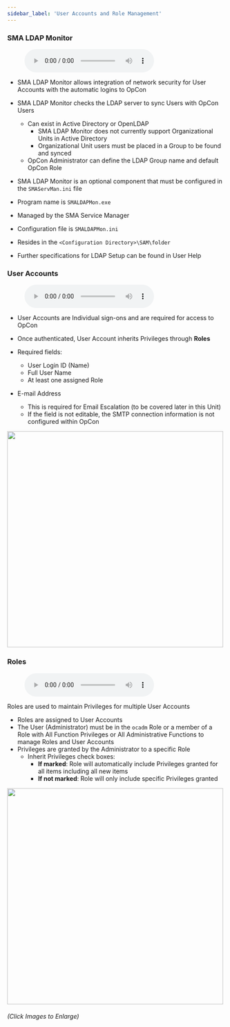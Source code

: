 ```yaml
---
sidebar_label: 'User Accounts and Role Management'
---
```


### SMA LDAP Monitor

<figure>
    <audio
        controls
        src="audiobasic/SMALDAPMonitor.mp3">
            Your browser does not support the
            <code>audio</code> element.
    </audio>
</figure>

* SMA LDAP Monitor allows integration of network security for User Accounts with the automatic logins to OpCon
* SMA LDAP Monitor checks the LDAP server to sync Users with OpCon Users
  * Can exist in Active Directory or OpenLDAP
    * SMA LDAP Monitor does not currently support Organizational Units in Active Directory
    * Organizational Unit users must be placed in a Group to be found and synced
  * OpCon Administrator can define the LDAP Group name and default OpCon Role

* SMA LDAP Monitor is an optional component that must be configured in the ```SMAServMan.ini``` file
* Program name is ```SMALDAPMon.exe``` 
* Managed by the SMA Service Manager
* Configuration file is ```SMALDAPMon.ini``` 
* Resides in the ```<Configuration Directory>\SAM\folder```
* Further specifications for LDAP Setup can be found in User Help

### User Accounts

<figure>
    <audio
        controls
        src="audiobasic/UserAccounts.mp3">
            Your browser does not support the
            <code>audio</code> element.
    </audio>
</figure>

* User Accounts are Individual sign-ons and are required for access to OpCon 
* Once authenticated, User Account inherits Privileges through **Roles**

* Required fields:
  * User Login ID (Name)
  * Full User Name
  * At least one assigned Role
* E-mail Address
  * This is required for Email Escalation (to be covered later in this Unit)
  * If the field is not editable, the SMTP connection information is not configured within OpCon

<a href="imgbasic/3301.png" target="_blank"><img src="imgbasic/3301.png" width="500"></img></a>  

### Roles

<figure>
    <audio
        controls
        src="audiobasic/Roles.mp3">
            Your browser does not support the
            <code>audio</code> element.
    </audio>
</figure>

Roles are used to maintain Privileges for multiple User Accounts  

* Roles are assigned to User Accounts
* The User (Administrator) must be in the ```ocadm``` Role or a member of a Role with All Function Privileges or All Administrative Functions to manage Roles and User Accounts
* Privileges are granted by the Administrator to a specific Role
  * Inherit Privileges check boxes:
    * **If marked**: Role will automatically include Privileges granted for all items including all new items
    * **If not marked**: Role will only include specific Privileges granted

<a href="imgbasic/3302.png" target="_blank"><img src="imgbasic/3302.png" width="500"></img></a>

###### (Click Images to Enlarge)